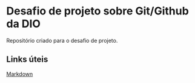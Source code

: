 # Desafio de projeto sobre Git/Github da DIO
Repositório criado para o desafio de projeto.
## Links úteis
[Markdown](https://www.markdownguide.org/)
